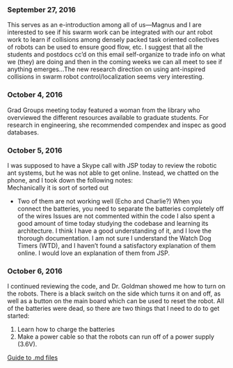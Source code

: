 ### September 27, 2016 
This serves as an e-introduction among all of us—Magnus and I are interested to see if his swarm work can be integrated with our ant robot work to learn if collisions among densely packed task oriented collectives of robots can be used to ensure good flow, etc. I suggest that all the students and postdocs cc’d on this email self-organize to trade info on what we (they) are doing and then in the coming weeks we can all meet to see if anything emerges...The new research direction on using ant-inspired collisions in swarm robot control/localization seems very interesting.

### October 4, 2016  
Grad Groups meeting today featured a woman from the library who overviewed the different resources available to graduate students. For research in engineering, she recommended compendex and inspec as good databases.

### October 5, 2016
I was supposed to have a Skype call with JSP today to review the robotic ant systems, but he was not able to get online. Instead, we chatted on the phone, and I took down the following notes:  
Mechanically it is sort of sorted out
-	Two of them are not working well (Echo and Charlie?)
When you connect the batteries, you need to separate the batteries completely off of the wires
Issues are not commented within the code
I also spent a good amount of time today studying the codebase and learning its architecture. I think I have a good understanding of it, and I love the thorough documentation. I am not sure I understand the Watch Dog Timers (WTD), and I haven’t found a satisfactory explanation of them online. I would love an explanation of them from JSP.

### October 6, 2016  
I continued reviewing the code, and Dr. Goldman showed me how to turn on the robots. There is a black switch on the side which turns it on and off, as well as a button on the main board which can be used to reset the robot.
All of the batteries were dead, so there are two things that I need to do to get started:
1.	Learn how to charge the batteries
2.	Make a power cable so that the robots can run off of a power supply (3.6V).

[Guide to .md files](https://guides.github.com/features/mastering-markdown/)  
